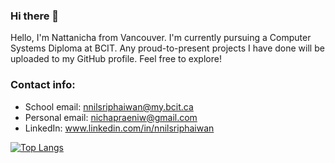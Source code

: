 ### Hi there 👋
Hello, I'm Nattanicha from Vancouver. I'm currently pursuing a Computer Systems Diploma at BCIT. Any proud-to-present projects I have done will be uploaded to my GitHub profile. Feel free to explore!

### Contact info:
- School email: nnilsriphaiwan@my.bcit.ca
- Personal email: nichapraeniw@gmail.com
- LinkedIn: www.linkedin.com/in/nnilsriphaiwan

[![Top Langs](https://github-readme-stats.vercel.app/api/top-langs/?username=NichapraeNiw&layout=donut)](https://github.com/anuraghazra/github-readme-stats)
